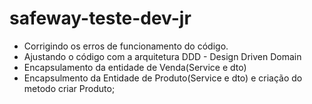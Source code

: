# safeway-teste-dev-jr

- Corrigindo os erros de funcionamento do código.
- Ajustando o código com a arquitetura DDD - Design Driven Domain 
- Encapsulamento da entidade de Venda(Service e dto)
- Encapsulmento da Entidade de Produto(Service e dto) e criação do metodo criar Produto;
